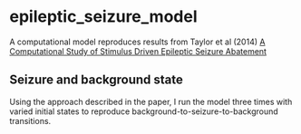 # epileptic_seizure_model
A computational model reproduces results from Taylor et al (2014) [A Computational Study of Stimulus Driven Epileptic Seizure Abatement]([https://example.com/docs](https://journals.plos.org/plosone/article?id=10.1371/journal.pone.0114316)) 

## Seizure and background state
Using the approach described in the paper, I run the model three times with varied initial states to reproduce background-to-seizure-to-background transitions.
